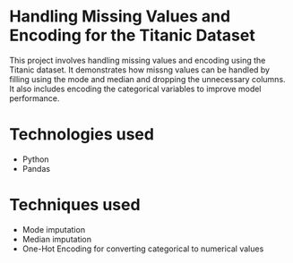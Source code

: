 # Handling Missing Values and Encoding for the Titanic Dataset
This project involves handling missing values and encoding using the Titanic dataset. It demonstrates how missng values can be handled by filling using the mode and median and dropping the unnecessary columns.
It also includes encoding the categorical variables to improve model performance.

# Technologies used
- Python
- Pandas

# Techniques used
- Mode imputation
- Median imputation
- One-Hot Encoding for converting categorical to numerical values


